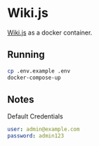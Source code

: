 # Wiki.js

[Wiki.js](https://wiki.js.org/) as a docker container.

## Running

```sh
cp .env.example .env
docker-compose-up
```

## Notes

Default Credentials

```yaml
user: admin@example.com
password: admin123
```
